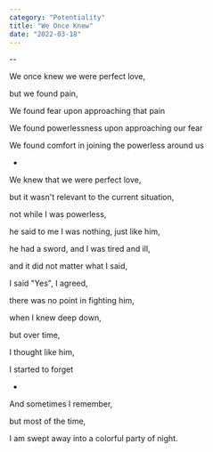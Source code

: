 ```yaml
---
category: "Potentiality" 
title: "We Once Knew"
date: "2022-03-18"
---
```

--

 
We once knew we were perfect love, 

but we found pain, 

We found fear upon approaching that pain 

We found powerlessness upon approaching our fear 

We found comfort in joining the powerless around us 

-

We knew that we were perfect love, 

but it wasn't relevant to the current situation, 

not while I was powerless, 

he said to me I was nothing, just like him, 

he had a sword, and I was tired and ill, 

and it did not matter what I said, 

I said "Yes", I agreed, 

there was no point in fighting him, 

when I knew deep down, 

but over time, 

I thought like him, 

I started to forget 

-

And sometimes I remember, 

but most of the time, 

I am swept away into a colorful party of night. 